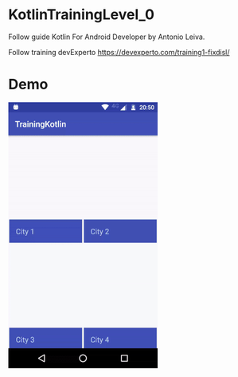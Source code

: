 # KotlinTrainingLevel_0

Follow guide Kotlin For Android Developer by Antonio Leiva.

Follow training devExperto
https://devexperto.com/training1-fixdisl/

# Demo 
![alt text](https://github.com/adsf117/KotlinTrainingLevel_0/blob/master/demo.gif)

